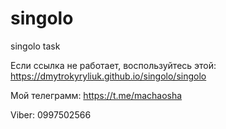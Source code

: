 # singolo
singolo task

Если ссылка не работает, воспользуйтесь этой:
https://dmytrokyryliuk.github.io/singolo/singolo

Мой телеграмм:
https://t.me/machaosha

Viber:
0997502566
